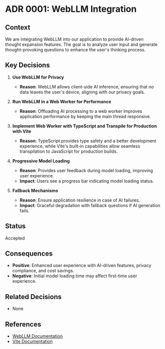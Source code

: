 # ADR 0001: WebLLM Integration

## Context

We are integrating WebLLM into our application to provide AI-driven thought expansion features. The goal is to analyze user input and generate thought-provoking questions to enhance the user's thinking process.

## Key Decisions

1. **Use WebLLM for Privacy**
   - **Reason**: WebLLM allows client-side AI inference, ensuring that no data leaves the user's device, aligning with our privacy goals.

2. **Run WebLLM in a Web Worker for Performance**
   - **Reason**: Offloading AI processing to a web worker improves application performance by keeping the main thread responsive.

3. **Implement Web Worker with TypeScript and Transpile for Production with Vite**
   - **Reason**: TypeScript provides type safety and a better development experience, while Vite's built-in capabilities allow seamless transpilation to JavaScript for production builds.

4. **Progressive Model Loading**
   - **Reason**: Provides user feedback during model loading, improving user experience.
   - **Impact**: Users see a progress bar indicating model loading status.

5. **Fallback Mechanisms**
   - **Reason**: Ensure application resilience in case of AI failures.
   - **Impact**: Graceful degradation with fallback questions if AI generation fails.

## Status

Accepted

## Consequences

- **Positive**: Enhanced user experience with AI-driven features, privacy compliance, and cost savings.
- **Negative**: Initial model loading time may affect first-time user experience.

## Related Decisions

- None

## References

- [WebLLM Documentation](https://mlc.ai/web-llm)
- [Vite Documentation](https://vitejs.dev/)